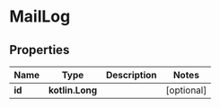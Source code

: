 
# MailLog

## Properties
Name | Type | Description | Notes
------------ | ------------- | ------------- | -------------
**id** | **kotlin.Long** |  |  [optional]



